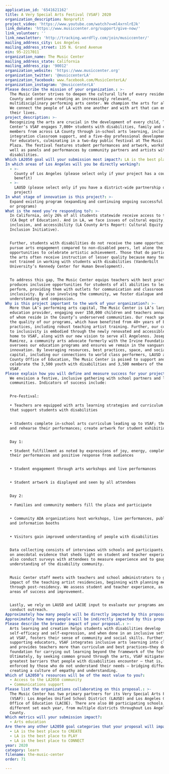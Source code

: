 ```yaml
---
application_id: '6541621162'
title: A Very Special Arts Festival (VSAF) 2020
organization_description: Nonprofit
project_video: 'https://www.youtube.com/watch?v=ml4xrnlrEJk'
link_donate: 'https://www.musiccenter.org/support/give-now/'
link_volunteer: ''
link_newsletter: 'http://tracking.wordfly.com/join/musiccenter/'
mailing_address_city: Los Angeles
mailing_address_street: 135 N. Grand Avenue
ein: 95-2217011
organization_name: The Music Center
mailing_address_state: California
mailing_address_zip: '90012'
organization_website: 'https://www.musiccenter.org'
organization_twitter: '@musiccenterLA'
organization_facebook: www.facebook.com/MusicCenterLA/
organization_instagram: '@musiccenterLA'
Please describe the mission of your organization.: >-
  The Music Center strives to deepen the cultural life of every resident of LA
  County and continue creating an increasingly relevant,
  multidisciplinary performing arts center. We champion the arts for all people.
  We connect the people of LA with one another and with art that can enrich
  their lives.
project_description: >-
  Recognizing the arts are crucial in the development of every child, The Music
  Center’s VSAF engages 7,000+ students with disabilities, family and community
  members from across LA County through in-school arts learning, inclusive arts
  integration classroom support, and a five-day professional development series
  for educators, culminating in a two-day public festival at The Music Center
  Plaza. The festival features student performances and artwork, workshops, as
  well as panels and performances by community partners and artists with
  disabilities.
Which LA2050 goal will your submission most impact?: LA is the best place to LEARN
In which areas of Los Angeles will you be directly working?:
  - >-
    County of Los Angeles (please select only if your project has a countywide
    benefit)
  - >-
    LAUSD (please select only if you have a district-wide partnership or
    project)
In what stage of innovation is this project?: >-
  Expand existing program (expanding and continuing ongoing successful projects
  or programs)
What is the need you’re responding to?: >-
  In California, only 26% of all students statewide receive access to the arts
  (CA Dept of Education). And in LA, we face issues of cultural equity,
  inclusion, and accessibility (LA County Arts Report: Cultural Equity and
  Inclusion Initiative).  


  Further, students with disabilities do not receive the same opportunities to
  pursue arts engagement compared to non-disabled peers, let alone the
  opportunities to celebrate artistic achievement. Those that do participate in
  the arts often receive instruction of lesser quality because many teachers are
  not trained in working with students with disabilities (Vanderbilt
  University’s Kennedy Center for Human Development). 


  To address this gap, The Music Center equips teachers with best practices and
  produces inclusive opportunities for students of all abilities to learn and
  perform, providing them with outlets for communication and classroom
  inclusivity. By also involving the community, we foster dialogue and promote
  understanding and compassion.
Why is this project important to the work of your organization?: >-
  More than LA’s performing arts capital, The Music Center is LA’s largest arts
  education provider, engaging over 150,000 children and teachers annually, many
  of whom reside in the County’s underserved communities. Our reach speaks to
  the quality of our programs, which have benefited from 40+ years of best
  practices, including robust teaching artist training. Further, our commitment
  to inclusivity is embodied through the newly renovated and accessible Plaza,
  home to VSAF, along with our new vision to serve all Angelenos. Josephine
  Ramirez, a community arts advocate formerly with the Irvine Foundation,
  oversees our education programs and ensures we remain in the vanguard of arts
  innovation. By leveraging resources, best practices, space, and social
  capital, including our connections to world class performers, LAUSD and LA
  County Office of Education, The Music Center is poised to support and
  celebrate the 3,500 youth with disabilities and 3,500 members of the public at
  VSAF.
Please explain how you will define and measure success for your project.: >-
  We envision a festive, inclusive gathering with school partners and local
  communities. Indicators of success include:  


  Pre-Festival:

  • Teachers are equipped with arts learning strategies and curriculum packets
  that support students with disabilities 


  • Students complete in-school arts curriculum leading up to VSAF; they learn
  and rehearse their performances; create artwork for student exhibition 


  Day 1:

  • Student fulfillment as noted by expressions of joy, energy, completion of
  their performances and positive response from audiences 


  • Student engagement through arts workshops and live performances 


  • Student artwork is displayed and seen by all attendees 


  Day 2:

  • Families and community members fill the plaza and participate  


  • Community ADA organizations host workshops, live performances, public panels
  and information booths 


  • Visitors gain improved understanding of people with disabilities 


  Data collecting consists of interviews with schools and participants, focusing
  on anecdotal evidence that sheds light on student and teacher experience. We
  also conduct surveys with attendees to measure experience and to gauge their
  understanding of the disability community. 


  Music Center staff meets with teachers and school administrators to gauge
  impact of the teaching artist residencies, beginning with planning meetings
  through post-residency. We assess student and teacher experience, as well as
  areas of success and improvement.  


  Lastly, we rely on LAUSD and LACOE input to evaluate our programs and to
  conduct outreach.
Approximately how many people will be directly impacted by this proposal?: '3500'
Approximately how many people will be indirectly impacted by this proposal?: '3500'
Please describe the broader impact of your proposal.: >-
  Arts learning and creation helps students with disabilities develop
  self-efficacy and self-expression, and when done in an inclusive setting like
  at VSAF, fosters their sense of community and social skills. Further, by
  supporting educators, VSAF integrates inclusive arts learning into classrooms
  and provides teachers more than curriculum and best practices—they develop a
  foundation for carrying out learning beyond the framework of the festival.
  Ultimately, by seeking common ground through the arts, VSAF mitigates the
  greatest barriers that people with disabilities encounter – that is, barriers
  enforced by those who do not understand their needs – bridging differences and
  creating a culture of empathy and understanding.
Which of LA2050’s resources will be of the most value to you?:
  - Access to the LA2050 community
  - Communications support
Please list the organizations collaborating on this proposal.: >-
  The Music Center has two primary partners for its Very Special Arts Festival
  (VSAF): Los Angeles Unified School District (LAUSD) and Los Angeles County
  Office of Education (LACOE). There are also 80 participating schools, a
  different set each year, from multiple districts throughout Los Angeles
  County.
Which metrics will your submission impact?:
  - Arts education
Are there any other LA2050 goal categories that your proposal will impact?:
  - LA is the best place to CREATE
  - LA is the best place to PLAY
  - LA is the best place to CONNECT
year: 2020
category: learn
filename: the-music-center
order: 71

---
```

